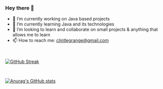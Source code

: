 ### Hey there 👋


- 🔭 I’m currently working on Java based projects
- 🌱 I’m currently learning Java and its technologies
- 👯 I’m looking to learn and collaborate on small projects & anything that allows me to learn
- 📫 How to reach me: clintlegrange@gmail.com

<br>

[![GitHub Streak](https://github-readme-streak-stats.herokuapp.com?user=SPARTAN-042&theme=java-dark)](https://git.io/streak-stats)

<br>

[![Anurag's GitHub stats](https://github-readme-stats.vercel.app/api?username=SPARTAN-042&theme=great-gatsby)](https://github.com/anuraghazra/github-readme-stats)

